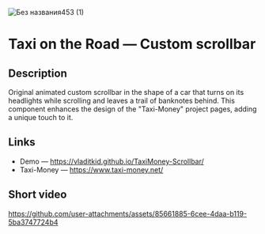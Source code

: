 ![Без названия453 (1)](https://github.com/user-attachments/assets/5599a169-8bb3-4fc1-9017-9916e648146c)

# Taxi on the Road — Custom scrollbar

## Description

Original animated custom scrollbar in the shape of a car that turns on its headlights while scrolling and leaves a trail of banknotes behind. This component enhances the design of the "Taxi-Money" project pages, adding a unique touch to it.

## Links
- Demo — https://vladitkid.github.io/TaxiMoney-Scrollbar/
- Taxi-Money — https://www.taxi-money.net/

## Short video 
https://github.com/user-attachments/assets/85661885-6cee-4daa-b119-5ba3747724b4
